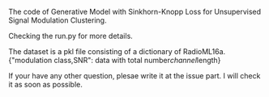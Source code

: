 The code of Generative Model with Sinkhorn-Knopp Loss for Unsupervised Signal Modulation Clustering.

Checking the run.py for more details.

The dataset is a pkl file consisting of a dictionary of RadioML16a.
{"modulation class,SNR": data with total number*channel*length}

If your have any other question, plesae write it at the issue part. I will check it as soon as possible.
